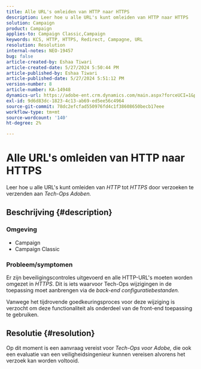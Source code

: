 ```yaml
---
title: Alle URL's omleiden van HTTP naar HTTPS
description: Leer hoe u alle URL's kunt omleiden van HTTP naar HTTPS
solution: Campaign
product: Campaign
applies-to: Campaign Classic,Campaign
keywords: KCS, HTTP, HTTPS, Redirect, Campagne, URL
resolution: Resolution
internal-notes: NEO-19457
bug: false
article-created-by: Eshaa Tiwari
article-created-date: 5/27/2024 5:50:44 PM
article-published-by: Eshaa Tiwari
article-published-date: 5/27/2024 5:51:12 PM
version-number: 8
article-number: KA-14948
dynamics-url: https://adobe-ent.crm.dynamics.com/main.aspx?forceUCI=1&pagetype=entityrecord&etn=knowledgearticle&id=083712a0-511c-ef11-840b-6045bd026dc7
exl-id: 9d6d83dc-1823-4c13-ab69-ed5ee56c4964
source-git-commit: 78dc2efcfad550976fd4c1f38608650becb17eee
workflow-type: tm+mt
source-wordcount: '140'
ht-degree: 2%

---
```


# Alle URL&#39;s omleiden van HTTP naar HTTPS


Leer hoe u alle URL&#39;s kunt omleiden van *HTTP* tot *HTTPS* door verzoeken te verzenden aan *Tech-Ops Adoben.*

## Beschrijving {#description}


### Omgeving

- Campaign
- Campaign Classic


### Probleem/symptomen

Er zijn beveiligingscontroles uitgevoerd en alle HTTP-URL&#39;s moeten worden omgezet in *HTTPS*. Dit is iets waarvoor Tech-Ops wijzigingen in de toepassing moet aanbrengen via de *back-end configuratiebestanden.*

Vanwege het tijdrovende goedkeuringsproces voor deze wijziging is verzocht om deze functionaliteit als onderdeel van de front-end toepassing te gebruiken.


## Resolutie {#resolution}


Op dit moment is een aanvraag vereist voor *Tech-Ops voor Adobe,* die ook een evaluatie van een veiligheidsingenieur kunnen vereisen alvorens het verzoek kan worden voltooid.
